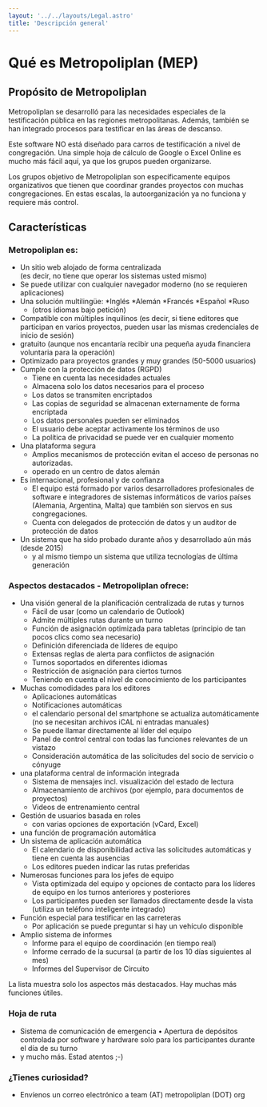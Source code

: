 ```yaml
---
layout: '../../layouts/Legal.astro'
title: 'Descripción general'
---
```


# Qué es Metropoliplan (MEP)

## Propósito de Metropoliplan

Metropoliplan se desarrolló para las necesidades especiales de la testificación pública en las regiones metropolitanas. Además, también se han integrado procesos para testificar en las áreas de descanso.  

Este software NO está diseñado para carros de testificación a nivel de congregación. Una simple hoja de cálculo de Google o Excel Online es mucho más fácil aquí, ya que los grupos pueden organizarse.

Los grupos objetivo de Metropoliplan son específicamente equipos organizativos que tienen que coordinar grandes proyectos con muchas congregaciones. En estas escalas, la autoorganización ya no funciona y requiere más control.

## Características

### Metropoliplan es:

* Un sitio web alojado de forma centralizada  
(es decir, no tiene que operar los sistemas usted mismo)
* Se puede utilizar con cualquier navegador moderno (no se requieren aplicaciones)
* Una solución multilingüe:
  *Inglés
  *Alemán
  *Francés
  *Español
  *Ruso
  * (otros idiomas bajo petición)
* Compatible con múltiples inquilinos (es decir, si tiene editores que participan en varios proyectos, pueden usar las mismas credenciales de inicio de sesión)
* gratuito (aunque nos encantaría recibir una pequeña ayuda financiera voluntaria para la operación)
* Optimizado para proyectos grandes y muy grandes (50-5000 usuarios)
* Cumple con la protección de datos (RGPD)
  * Tiene en cuenta las necesidades actuales
  * Almacena solo los datos necesarios para el proceso
  * Los datos se transmiten encriptados
  * Las copias de seguridad se almacenan externamente de forma encriptada
  * Los datos personales pueden ser eliminados
  * El usuario debe aceptar activamente los términos de uso
  * La política de privacidad se puede ver en cualquier momento
* Una plataforma segura
  * Amplios mecanismos de protección evitan el acceso de personas no autorizadas.
  * operado en un centro de datos alemán
* Es internacional, profesional y de confianza
  * El equipo está formado por varios desarrolladores profesionales de software e integradores de sistemas informáticos de varios países (Alemania, Argentina, Malta) que también son siervos en sus congregaciones.
  * Cuenta con delegados de protección de datos y un auditor de protección de datos
* Un sistema que ha sido probado durante años y desarrollado aún más (desde 2015)
  * y al mismo tiempo un sistema que utiliza tecnologías de última generación


### Aspectos destacados - Metropoliplan ofrece:  
* Una visión general de la planificación centralizada de rutas y turnos
  * Fácil de usar (como un calendario de Outlook)
  * Admite múltiples rutas durante un turno
  * Función de asignación optimizada para tabletas (principio de tan pocos clics como sea necesario)
  * Definición diferenciada de líderes de equipo
  * Extensas reglas de alerta para conflictos de asignación
  * Turnos soportados en diferentes idiomas
  * Restricción de asignación para ciertos turnos
  * Teniendo en cuenta el nivel de conocimiento de los participantes
* Muchas comodidades para los editores
  * Aplicaciones automáticas
  * Notificaciones automáticas
  * el calendario personal del smartphone se actualiza automáticamente (no se necesitan archivos iCAL ni entradas manuales)
  * Se puede llamar directamente al líder del equipo
  * Panel de control central con todas las funciones relevantes de un vistazo
  * Consideración automática de las solicitudes del socio de servicio o cónyuge
* una plataforma central de información integrada  
   * Sistema de mensajes incl. visualización del estado de lectura
   * Almacenamiento de archivos (por ejemplo, para documentos de proyectos)
   * Videos de entrenamiento central
* Gestión de usuarios basada en roles
   * con varias opciones de exportación (vCard, Excel)
* una función de programación automática
* Un sistema de aplicación automática 
   * El calendario de disponibilidad activa las solicitudes automáticas y tiene en cuenta las ausencias
   * Los editores pueden indicar las rutas preferidas
* Numerosas funciones para los jefes de equipo
   * Vista optimizada del equipo y opciones de contacto para los líderes de equipo en los turnos anteriores y posteriores
   * Los participantes pueden ser llamados directamente desde la vista (utiliza un teléfono inteligente integrado)
* Función especial para testificar en las carreteras
   * Por aplicación se puede preguntar si hay un vehículo disponible
* Amplio sistema de informes
   * Informe para el equipo de coordinación (en tiempo real)
   * Informe cerrado de la sucursal (a partir de los 10 días siguientes al mes)
   * Informes del Supervisor de Circuito

La lista muestra solo los aspectos más destacados. 
Hay muchas más funciones útiles.

### Hoja de ruta
* Sistema de comunicación de emergencia
• Apertura de depósitos controlada por software y hardware solo para los participantes durante el día de su turno
* y mucho más. Estad atentos ;-)
   
### ¿Tienes curiosidad?
* Envíenos un correo electrónico a team (AT) metropoliplan (DOT) org
